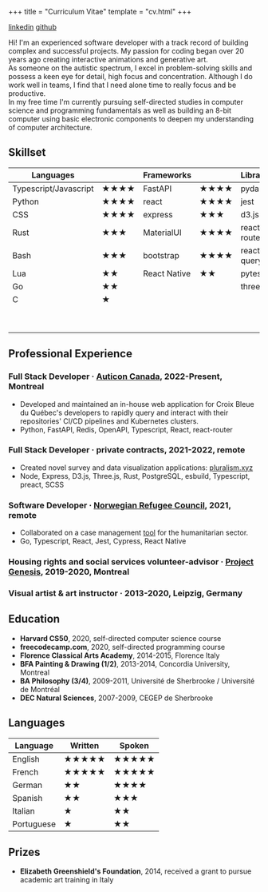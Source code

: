 +++
title = "Curriculum Vitae"
template = "cv.html"
+++

[linkedin](https://www.linkedin.com/in/nilueps/) [github](https://www.github.com/nilueps/)


Hi! I'm an experienced software developer with a track record of building complex and successful projects. My passion for coding began over 20 years ago creating interactive animations and generative art.\
As someone on the autistic spectrum, I excel in problem-solving skills and possess a keen eye for detail, high focus and concentration. Although I do work well in teams, I find that I need alone time to really focus and be productive.\
In my free time I'm currently pursuing self-directed studies in computer science and programming fundamentals as well as building an 8-bit computer using basic electronic components to deepen my understanding of computer architecture.


## Skillset

| Languages             |       | Frameworks   |       | Libraries    |      | Tools      |      |
|-----------------------|-------|--------------|-------|--------------|------|------------|------|
| Typescript/Javascript | ★★★★  | FastAPI      | ★★★★  | pydantic     | ★★★★ | git        | ★★★★ |
| Python                | ★★★★  | react        | ★★★★  | jest         | ★★★  | coreutils  | ★★★★ |
| CSS                   | ★★★★  | express      | ★★★   | d3.js        | ★★★  | vim        | ★★★★ |
| Rust                  | ★★★   | MaterialUI   | ★★★★  | react-router | ★★★  | Docker     | ★★★  |
| Bash                  | ★★★   | bootstrap    | ★★★★  | react-query  | ★★★  | OpenAPI    | ★★★  |
| Lua                   | ★★    | React Native | ★★    | pytest       | ★★   | Vite       | ★★★  |
| Go                    | ★★    |              |       | three.js     | ★★   | Redis      | ★★   |
| C                     | ★     |              |       |              |      | PostgreSQL | ★★   |
|                       |       |              |       |              |      | MongoDB    | ★★   |
|                       |       |              |       |              |      | Kubernetes | ★    |


## Professional Experience 

### __Full Stack Developer__ · [Auticon Canada](https://auticon.com/ca-en/), 2022-Present, Montreal

* Developed and maintained an in-house web application for Croix Bleue du Québec's developers to rapidly query and interact with their repositories' CI/CD pipelines and Kubernetes clusters.
* Python, FastAPI, Redis, OpenAPI, Typescript, React, react-router


### __Full Stack Developer__ · private contracts, 2021-2022, remote

* Created novel survey and data visualization applications: [pluralism.xyz](https://pluralism.xyz/)
* Node, Express, D3.js, Three.js, Rust, PostgreSQL, esbuild, Typescript, preact, SCSS

### __Software Developer__ · [Norwegian Refugee Council](https://www.nrc.no/), 2021, remote

* Collaborated on a case management [tool](https://github.com/nrc-no/core) for the humanitarian sector.
* Go, Typescript, React, Jest, Cypress, React Native

### __Housing rights and social services volunteer-advisor__ · [Project Genesis](https://genese.qc.ca/), 2019-2020, Montreal

### __Visual artist & art instructor__ · 2013-2020, Leipzig, Germany


## Education
- __Harvard CS50__, 2020, self-directed computer science course
- __freecodecamp.com__, 2020, self-directed programming course
- __Florence Classical Arts Academy__, 2014-2015, Florence Italy
- __BFA Painting & Drawing (1/2)__, 2013-2014, Concordia University, Montreal
- __BA Philosophy (3/4)__, 2009-2011, Université de Sherbrooke / Université de Montréal
- __DEC Natural Sciences__, 2007-2009, CEGEP de Sherbrooke

## Languages

| Language   | Written | Spoken |
|------------|---------|--------|
| English    | ★★★★★   | ★★★★★  |
| French     | ★★★★★   | ★★★★★  |
| German     | ★★      | ★★★★   |
| Spanish    | ★★      | ★★★    |
| Italian    | ★       | ★★     |
| Portuguese | ★       | ★★     |

## Prizes

- __Elizabeth Greenshield's Foundation__, 2014, received a grant to pursue academic art training in Italy
